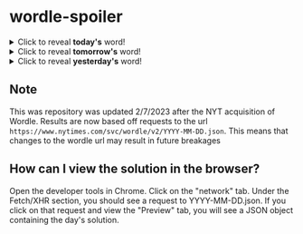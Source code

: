 # wordle-spoiler

<details>
  <summary>Click to reveal <b>today's</b> word!</summary>
  <br>
  <b> honey </b>
</details>

<details>
  <summary>Click to reveal <b>tomorrow's</b> word!</summary>
  <br>
  <b> beaut </b>
</details>

<details>
  <summary>Click to reveal <b>yesterday's</b> word!</summary>
  <br>
  <b> recur </b>
</details>

## Note
This was repository was updated 2/7/2023 after the NYT acquisition of Wordle. Results are now based off requests to the url `https://www.nytimes.com/svc/wordle/v2/YYYY-MM-DD.json`. This means that changes to the wordle url may result in future breakages

## How can I view the solution in the browser?
Open the developer tools in Chrome. Click on the "network" tab. Under the Fetch/XHR section, you should see a request to YYYY-MM-DD.json. If you click on that request and view the "Preview" tab, you will see a JSON object containing the day's solution.